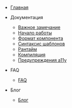 * [Главная](/)

* Документация
  * [Важное замечание](docs/00-introduction.md)
  * [Начало работы](docs/01-getting-started.md)
  * [Формат компонента](docs/02-component-format.md)
  * [Синтаксис шаблонов](docs/03-template-syntax.md)
  * [Рантайм](docs/04-run-time.md)
  * [Компиляция](docs/05-compile-time.md)
  * [Предупреждения a11y](docs/06-accessibility-warnings.md)

* FAQ
  * [FAQ](faq/faq.md)

* Блог
  * [Блог](blog/blog.md)
